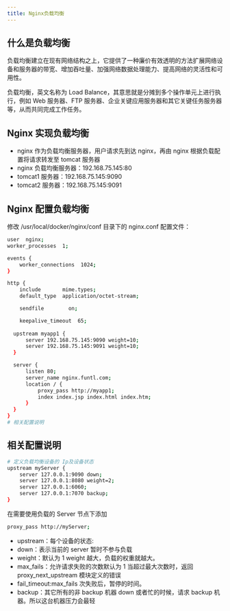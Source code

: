 ```yaml
---
title: Nginx负载均衡
---
```


## 什么是负载均衡

负载均衡建立在现有网络结构之上，它提供了一种廉价有效透明的方法扩展网络设备和服务器的带宽、增加吞吐量、加强网络数据处理能力、提高网络的灵活性和可用性。

负载均衡，英文名称为 Load Balance，其意思就是分摊到多个操作单元上进行执行，例如 Web 服务器、FTP 服务器、企业关键应用服务器和其它关键任务服务器等，从而共同完成工作任务。

## Nginx 实现负载均衡

* nginx 作为负载均衡服务器，用户请求先到达 nginx，再由 nginx 根据负载配置将请求转发至 tomcat 服务器
* nginx 负载均衡服务器：192.168.75.145:80
* tomcat1 服务器：192.168.75.145:9090
* tomcat2 服务器：192.168.75.145:9091
## Nginx 配置负载均衡
  修改 /usr/local/docker/nginx/conf 目录下的 nginx.conf 配置文件：
  ```sh 
  user  nginx;
  worker_processes  1;
  
  events {
      worker_connections  1024;
  }
  
  http {
      include       mime.types;
      default_type  application/octet-stream;
  
      sendfile        on;
  
      keepalive_timeout  65;
  	
  	upstream myapp1 {
  		server 192.168.75.145:9090 weight=10;
  		server 192.168.75.145:9091 weight=10;
  	}
  
  	server {
  		listen 80;
  		server_name nginx.funtl.com;
  		location / {
  			proxy_pass http://myapp1;
  			index index.jsp index.html index.htm;
  		}
  	}
  }
  # 相关配置说明
  ```
  ## 相关配置说明
  ```sh 
  # 定义负载均衡设备的 Ip及设备状态 
  upstream myServer {
      server 127.0.0.1:9090 down;
      server 127.0.0.1:8080 weight=2;
      server 127.0.0.1:6060;
      server 127.0.0.1:7070 backup;
  }
  ```
  在需要使用负载的 Server 节点下添加
  ```sh 
  proxy_pass http://myServer;
  ```
  * upstream：每个设备的状态:
  * down：表示当前的 server 暂时不参与负载
  * weight：默认为 1 weight 越大，负载的权重就越大。
  * max_fails：允许请求失败的次数默认为 1 当超过最大次数时，返回 proxy_next_upstream 模块定义的错误
  * fail_timeout:max_fails 次失败后，暂停的时间。
  * backup：其它所有的非 backup 机器 down 或者忙的时候，请求 backup 机器。所以这台机器压力会最轻